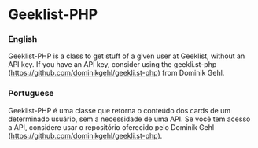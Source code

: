 Geeklist-PHP
============

### English

Geeklist-PHP is a class to get stuff of a given user at Geeklist, without an API key. If you have an API key, consider using the geekli.st-php (https://github.com/dominikgehl/geekli.st-php) from Dominik Gehl.

### Portuguese

Geeklist-PHP é uma classe que retorna o conteúdo dos cards de um determinado usuário, sem a necessidade de uma API. Se você tem acesso a API, considere usar o repositório oferecido pelo Dominik Gehl (https://github.com/dominikgehl/geekli.st-php).

